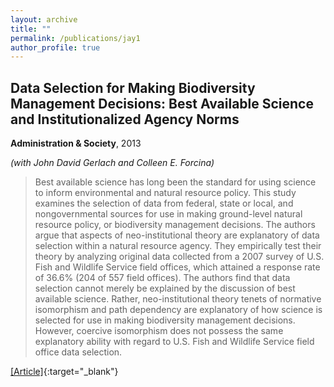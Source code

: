 ```yaml
---
layout: archive
title: ""
permalink: /publications/jay1
author_profile: true
---
```


## Data Selection for Making Biodiversity Management Decisions: Best Available Science and Institutionalized Agency Norms

**Administration & Society**, 2013

*(with John David Gerlach and Colleen E. Forcina)*

> Best available science has long been the standard for using science to inform environmental and natural resource policy. This study examines the selection of data from federal, state or local, and nongovernmental sources for use in making ground-level natural resource policy, or biodiversity management decisions. The authors argue that aspects of neo-institutional theory are explanatory of data selection within a natural resource agency. They empirically test their theory by analyzing original data collected from a 2007 survey of U.S. Fish and Wildlife Service field offices, which attained a response rate of 36.6% (204 of 557 field offices). The authors find that data selection cannot merely be explained by the discussion of best available science. Rather, neo-institutional theory tenets of normative isomorphism and path dependency are explanatory of how science is selected for use in making biodiversity management decisions. However, coercive isomorphism does not possess the same explanatory ability with regard to U.S. Fish and Wildlife Service field office data selection.

[[Article]](https://doi.org/10.1177/0095399712451886){:target="_blank"} 
